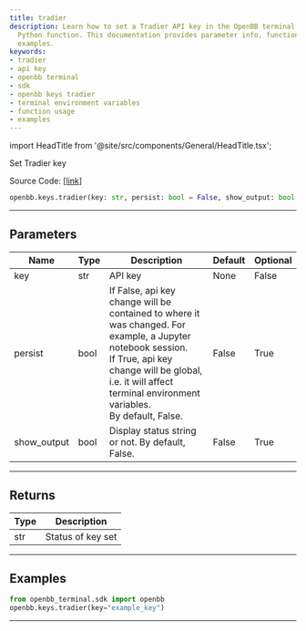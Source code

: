 ```yaml
---
title: tradier
description: Learn how to set a Tradier API key in the OpenBB terminal using the 'openbb.keys.tradier'
  Python function. This documentation provides parameter info, function usage, and
  examples.
keywords:
- tradier
- api key
- openbb terminal
- sdk
- openbb keys tradier
- terminal environment variables
- function usage
- examples
---
```


import HeadTitle from '@site/src/components/General/HeadTitle.tsx';

<HeadTitle title="keys.tradier - Reference | OpenBB SDK Docs" />

Set Tradier key

Source Code: [[link](https://github.com/OpenBB-finance/OpenBBTerminal/tree/main/openbb_terminal/keys_model.py#L758)]

```python wordwrap
openbb.keys.tradier(key: str, persist: bool = False, show_output: bool = False)
```

---

## Parameters

| Name | Type | Description | Default | Optional |
| ---- | ---- | ----------- | ------- | -------- |
| key | str | API key | None | False |
| persist | bool | If False, api key change will be contained to where it was changed. For example, a Jupyter notebook session.<br/>If True, api key change will be global, i.e. it will affect terminal environment variables.<br/>By default, False. | False | True |
| show_output | bool | Display status string or not. By default, False. | False | True |


---

## Returns

| Type | Description |
| ---- | ----------- |
| str | Status of key set |
---

## Examples

```python
from openbb_terminal.sdk import openbb
openbb.keys.tradier(key="example_key")
```

---

